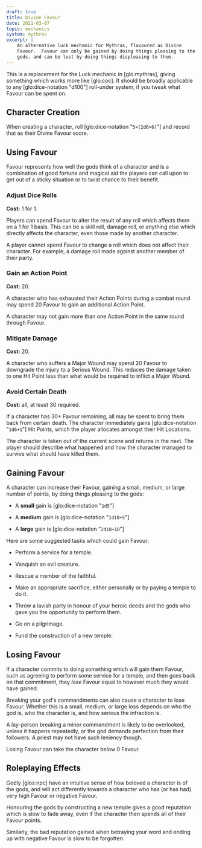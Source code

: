 ```yaml
---
draft: true
title: Divine Favour
date: 2021-03-07
topic: mechanics
system: mythras
excerpt: |
    An alternative luck mechanic for Mythras, flavoured as Divine
    Favour.  Favour can only be gained by doing things pleasing to the
    gods, and can be lost by doing things displeasing to them.
---
```


This is a replacement for the Luck mechanic in [glo:mythras], giving
something which works more like [glo:coc].  It should be broadly
applicable to any [glo:dice-notation "d100"] roll-under system, if you
tweak what Favour can be spent on.

## Character Creation

When creating a character, roll [glo:dice-notation "`5×(2d6+6)`"] and
record that as their Divine Favour score.

## Using Favour

Favour represents how well the gods think of a character and is a
combination of good fortune and magical aid the players can call upon
to get out of a sticky situation or to twist chance to their benefit.

### Adjust Dice Rolls

**Cost:** 1 for 1.

Players can spend Favour to alter the result of any roll which affects
them on a 1 for 1 basis.  This can be a skill roll, damage roll, or
anything else which directly affects the character, even those made by
another character.

A player cannot spend Favour to change a roll which does not affect
their character.  For example, a damage roll made against another
member of their party.

### Gain an Action Point

**Cost:** 20.

A character who has exhausted their Action Points during a combat
round may spend 20 Favour to gain an additional Action Point.

A character may not gain more than one Action Point in the same round
through Favour.

### Mitigate Damage

**Cost:** 20.

A character who suffers a Major Wound may spend 20 Favour to downgrade
the injury to a Serious Wound.  This reduces the damage taken to one
Hit Point less than what would be required to inflict a Major Wound.

### Avoid Certain Death

**Cost:** all, at least 30 required.

If a character has 30+ Favour remaining, all may be spent to bring
them back from certain death.  The character immediately gains
[glo:dice-notation "`1d6+1`"] Hit Points, which the player allocates
amongst their Hit Locations.

The character is taken out of the current scene and returns in the
next.  The player should describe what happened and how the character
managed to survive what should have killed them.

## Gaining Favour

A character can increase their Favour, gaining a small, medium, or
large number of points, by doing things pleasing to the gods:

- A **small** gain is [glo:dice-notation "`1d5`"]

- A **medium** gain is [glo:dice-notation "`1d10+5`"]

- A **large** gain is [glo:dice-notation "`2d10+10`"]

Here are some suggested tasks which could gain Favour:

- Perform a service for a temple.

- Vanquish an evil creature.

- Rescue a member of the faithful.

- Make an appropriate sacrifice, either personally or by paying a
  temple to do it.

- Throw a lavish party in honour of your heroic deeds and the gods who
  gave you the opportunity to perform them.

- Go on a pilgrimage.

- Fund the construction of a new temple.

## Losing Favour

If a character commits to doing something which will gain them Favour,
such as agreeing to perform some service for a temple, and then goes
back on that commitment, they *lose* Favour equal to however much they
would have gained.

Breaking your god's commandments can also cause a character to lose
Favour.  Whether this is a small, medium, or large loss depends on who
the god is, who the character is, and how serious the infraction is.

A lay-person breaking a minor commandment is likely to be overlooked,
unless it happens repeatedly, or the god demands perfection from their
followers.  A priest may not have such leniency though.

Losing Favour can take the character below 0 Favour.

## Roleplaying Effects

Godly [glos:npc] have an intuitive sense of how beloved a character is
of the gods, and will act differently towards a character who has (or
has had) very high Favour or negative Favour.

Honouring the gods by constructing a new temple gives a good
reputation which is slow to fade away, even if the character then
spends all of their Favour points.

Similarly, the bad reputation gained when betraying your word and
ending up with negative Favour is slow to be forgotten.

